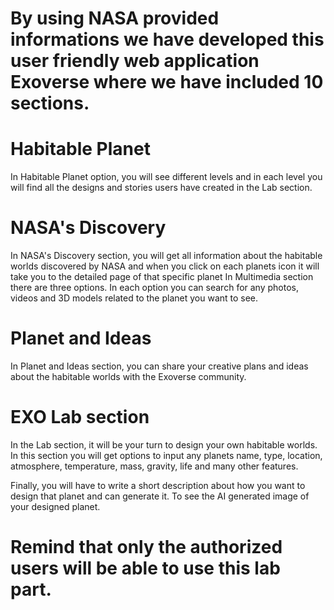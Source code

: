 <h1>By using NASA provided informations we have developed this user
friendly web application Exoverse where we have included 10 sections.</h1>



<h1>Habitable Planet</h1>
In Habitable Planet option, you will see different levels and in each level
you will find all the designs and stories users have created in the Lab
section. 

<h1>NASA's Discovery</h1>
In NASA's Discovery section, you will get all information about
the habitable worlds discovered by NASA and when you click on each
planets icon it will take you to the detailed page of that specific planet
In Multimedia section there are three options. In each option you can
search for any photos, videos and 3D models related to the planet you
want to see. 

<h1>Planet and Ideas</h1>
In Planet and Ideas section, you can share your creative plans
and ideas about the habitable worlds with the Exoverse community.

<h1> EXO Lab section</h1>
In the Lab section, it will be your turn to design your own habitable
worlds. In this section you will get options to input any planets name,
type, location, atmosphere, temperature, mass, gravity, life and many
other features. 


Finally, you will have to write a short description about
how you want to design that planet and can generate it. To see the AI
generated image of your designed planet. 
<h1 font-style="color:red;">Remind that only the
authorized users will be able to use this lab part.</h1>

